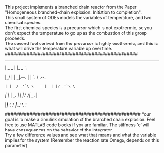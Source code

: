 This project implements a branched chain reactor from the Paper "Homogeneous branched-chain explosion: Initiation to completion".  
This small system of ODEs models the variables of temperature, and two chemical species.  
The first chemical species is a precursor which is not exothermic, so you don't expect the temperature to go up as the combustion of this group proceeds.  
The second fuel derived from the precursor is highly exothermic, and this is what will drive the temperature variable up over time.
#################################################

 _________         ______ 
 
|  _   _  |       |_   _ `.           

|_/ | | \_|.--.     | | `. \  .--.    

    | |  / .'`\ \   | |  | |/ .'`\ \  
    
   _| |_ | \__. |  _| |_.' /| \__. |  
   
  |_____| '.__.'  |______.'  '.__.'   
                                      

##################################################
Your goal is to make a simulink simulation of the branched chain explosion.  Feel free to use MATLAB code blocks if you are familiar.
The stiffness 'e' will have consequences on the behavior of the integrator.  
Try a few difference values and see what that means and what the variable implies for the system (Remember the reaction rate Omega, depends on this parameter)
